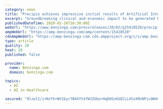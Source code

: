 ```yaml
---
category: news
title: "Precipio achieves impressive initial results of Artificial Intelligence Decision-Support Tool"
excerpt: "Groundbreaking clinical and economic impact to be generated NEW HAVEN, Conn., Feb. 26, 2020 (GLOBE NEWSWIRE) -- Specialty diagnostics company Precipio, Inc."
publishedDateTime: 2020-02-26T16:30:00Z
webUrl: "https://www.benzinga.com/pressreleases/20/02/g15418520/precipio-achieves-impressive-initial-results-of-artificial-intelligence-decision-support-tool"
ampWebUrl: "https://amp.benzinga.com/amp/content/15418520"
cdnAmpWebUrl: "https://amp-benzinga-com.cdn.ampproject.org/c/s/amp.benzinga.com/amp/content/15418520"
type: article
quality: 28
heat: 28
published: false

provider:
  name: Benzinga.com
  domain: benzinga.com

topics:
  - AI
  - AI in Healthcare

secured: "9lzwlI/i+NzYhrWV1byr7B4XYt47W3ZGborHqEKGvKGQlLL4SxXMxNPicOW4CwC1pUp/cJu8STM93cp0aiRYNjnl+uNaNHa+3ZCSYMi9+JjoXHEmrearmx/UabyqvGdir+AcdwpWjKVuPQz9vD7XYur80KNWI0NiKSSO8aAqKnHuTAlwo6XL4daxtvSqVrpiKbcsFCLohmOXDAsYsLWHkszLxiPzijHzKGq9q0OK+9usboPd1DcsQSu57WoUG/I/2R1kCLvyrx4MAswA7KDKPJplKoOquJ/TndR96y/2G6VNeNnGmBfSNNxs7u5dvDNZ;1E66iPUKheRGpC0Vifp0SQ=="
---
```


